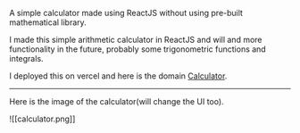 A simple calculator made using ReactJS without using pre-built mathematical library.

I made this simple arithmetic calculator in ReactJS and will and more functionality in the future, probably some trigonometric functions and integrals.

I deployed this on vercel and here is the domain [Calculator](https://calculator-theta-beryl.vercel.app/).

---
Here is the image of the calculator(will change the UI too).

![[calculator.png]]


